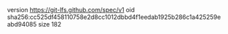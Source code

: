 version https://git-lfs.github.com/spec/v1
oid sha256:cc525df458110758e2d8cc1012dbbd4f1eedab1925b286c1a425259eabd94085
size 182
